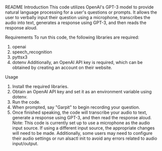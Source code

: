 README
Introduction
This code utilizes OpenAI's GPT-3 model to provide natural language processing for a user's questions or prompts. It allows the user to verbally input their question using a microphone, transcribes the audio into text, generates a response using GPT-3, and then reads the response aloud.

Requirements
To run this code, the following libraries are required:

1. openai
2. speech_recognition
3. pyttsx3
4. dotenv
   Additionally, an OpenAI API key is required, which can be obtained by creating an account on their website.

Usage

1. Install the required libraries.
2. Obtain an OpenAI API key and set it as an environment variable using dotenv.
3. Run the code.
4. When prompted, say "Garpit" to begin recording your question.
5. Once finished speaking, the code will transcribe your audio to text, generate a response using GPT-3, and then read the response aloud.
   Note: This code is currently set up to use a microphone as the audio input source. If using a different input source, the appropriate changes will need to be made. Additionally, some users may need to configure their audio settings or run alsactl init to avoid any errors related to audio input/output.
